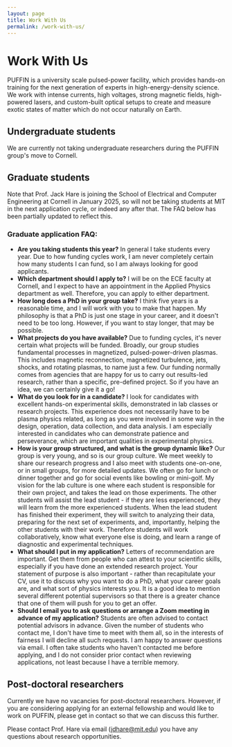 ```yaml
---
layout: page
title: Work With Us
permalink: /work-with-us/
---
```


# Work With Us

PUFFIN is a university scale pulsed-power facility, which provides hands-on training for the next generation of experts in high-energy-density science. We work with intense currents, high voltages, strong magnetic fields, high-powered lasers, and custom-built optical setups to create and measure exotic states of matter which do not occur naturally on Earth.

## Undergraduate students

We are currently not taking undergraduate researchers during the PUFFIN group's move to Cornell.

## Graduate students

Note that Prof. Jack Hare is joining the School of Electrical and Computer Engineering at Cornell in January 2025, so will not be taking students at MIT in the next application cycle, or indeed any after that. The FAQ below has been partially updated to reflect this.

### Graduate application FAQ:
- __Are you taking students this year?__ In general I take students every year. Due to how funding cycles work, I am never completely certain how many students I can fund, so I am always looking for good applicants.
- __Which department should I apply to?__ I will be on the ECE faculty at Cornell, and I expect to have an appointment in the Applied Physics department as well. Therefore, you can apply to either department.
- __How long does a PhD in your group take?__ I think five years is a reasonable time, and I will work with you to make that happen. My philosophy is that a PhD is just one stage in your career, and it doesn't need to be too long. However, if you want to stay longer, that may be possible.
- __What projects do you have available?__ Due to funding cycles, it's never certain what projects will be funded. Broadly, our group studies fundamental processes in magnetized, pulsed-power-driven plasmas. This includes magnetic reconnection, magnetized turbulence, jets, shocks, and rotating plasmas, to name just a few. Our funding normally comes from agencies that are happy for us to carry out results-led research, rather than a specific, pre-defined project. So if you have an idea, we can certainly give it a go!
- __What do you look for in a candidate?__ I look for candidates with excellent hands-on experimental skills, demonstrated in lab classes or research projects. This experience does not necessarily have to be plasma physics related, as long as you were involved in some way in the design, operation, data collection, and data analysis. I am especially interested in candidates who can demonstrate patience and perseverance, which are important qualities in experimental physics.
- __How is your group structured, and what is the group dynamic like?__ Our group is very young, and so is our group culture. We meet weekly to share our research progress and I also meet with students one-on-one, or in small groups, for more detailed updates. We often go for lunch or dinner together and go for social events like bowling or mini-golf. My vision for the lab culture is one where each student is responsible for their own project, and takes the lead on those experiments. The other students will assist the lead student - if they are less experienced, they will learn from the more experienced students. When the lead student has finished their experiment, they will switch to analyzing their data, preparing for the next set of experiments, and, importantly, helping the other students with their work. Therefore students will work collaboratively, know what everyone else is doing, and learn a range of diagnostic and experimental techniques.
- __What should I put in my application?__ Letters of recommendation are important. Get them from people who can attest to your scientific skills, especially if you have done an extended research project. Your statement of purpose is also important - rather than recapitulate your CV, use it to discuss why you want to do a PhD, what your career goals are, and what sort of physics interests you. It is a good idea to mention several different potential supervisors so that there is a greater chance that one of them will push for you to get an offer.
- __Should I email you to ask questions or arrange a Zoom meeting in advance of my application?__ Students are often advised to contact potential advisors in advance. Given the number of students who contact me, I don't have time to meet with them all, so in the interests of fairness I will decline all such requests. I am happy to answer questions via email. I often take students who haven't contacted me before applying, and I do not consider prior contact when reviewing applications, not least because I have a terrible memory. 

## Post-doctoral researchers

Currently we have no vacancies for post-doctoral researchers. However, if you are considering applying for an external fellowship and would like to work on PUFFIN, please get in contact so that we can discuss this further.

Please contact Prof. Hare via email ([jdhare@mit.edu](mailto:jdhare@mit.edu))  you have any questions about research opportunities.
